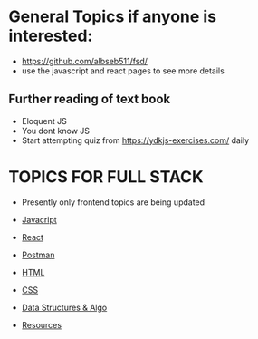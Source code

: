 # General Topics if anyone is interested:

- https://github.com/albseb511/fsd/
- use the javascript and react pages to see more details

## Further reading of text book

- Eloquent JS
- You dont know JS
- Start attempting quiz from https://ydkjs-exercises.com/ daily



# TOPICS FOR FULL STACK

- Presently only frontend topics are being updated

- [Javacript](https://github.com/albseb511/fsd/blob/master/javascript.md)
- [React](https://github.com/albseb511/fsd/blob/master/react.md)
- [Postman](https://github.com/albseb511/fsd/blob/master/postman.md)
- [HTML](#)
- [CSS](#)
- [Data Structures & Algo](https://github.com/trekhleb/javascript-algorithms)

- [Resources](https://github.com/albseb511/fsd/blob/master/resources.md)



<!-- // undefined == null
// undefined === null
// NaN == NaN
// [] == []
// console.log({1:'name'} === {1:'name'})

// arithmetic operators
// conditional operators in react { data && data.item && data.item.map }
// 5 && 2 && 0 || 2 && 3 || 15 && 21
// 5 && 2 && 0 || 2 == 3 || 15 && 21
// 5 && 2 && 0 || 2 == 3
// precedence

// map, forEach, filter, reduce


// var arr = [1,2,3,4]

// newArr = arr.filter((a,i)=>a>2)

// var arr = new Array(1,2,3)
// console.log(arr)
// index value
// console.log(typeof arr === typeof {})

// 2d arrays, mxn

// transpose of an array. MxN -> NxM

// var key = '1'
// var key2 = '2'

// var obj = {
//   1: 'value',
//   2: 'value2'
// }

// obj[key]


// for(let key in obj){
//   console.log(key, obj[key])
// }

// hoisting
// var x = 100

// function test(){
// //   right to left
//   console.log('value',x)
// //   100, 10
//   var i = 10,
//           x = i

// }
// test()
// console.log(x)

// 100,undefined
// Ref

// var, let, const


// redeclaration let x = 10   ... let x = 20
// let x = 100
// let x =20

const name = [1,2,3]

name[1] = 4
name -->
